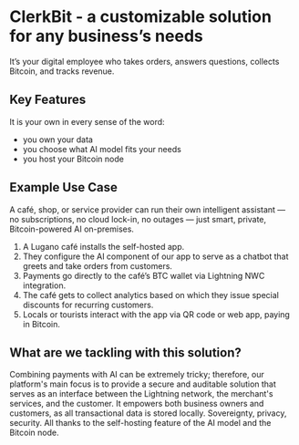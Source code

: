 # ClerkBit - a customizable solution for any business’s needs

It’s your digital employee who takes orders, answers questions, collects Bitcoin, and tracks revenue.
## Key Features
It is your own in every sense of the word:
- you own your data
- you choose what AI model fits your needs
- you host your Bitcoin node

## Example Use Case
A café, shop, or service provider can run their own intelligent assistant — no subscriptions, no cloud lock-in, no outages — just smart, private, Bitcoin-powered AI on-premises.
1. A Lugano café installs the self-hosted app.
2. They configure the AI component of our app to serve as a chatbot that greets and take orders from customers.
3. Payments go directly to the café’s BTC wallet via Lightning NWC integration.
4. The café gets to collect analytics based on which they issue special discounts for recurring customers.
5. Locals or tourists interact with the app via QR code or web app, paying in Bitcoin.

## What are we tackling with this solution?

Combining payments with AI can be extremely tricky; therefore, our platform's main focus is to provide a secure and auditable solution that serves as an interface between the Lightning network, the merchant's services, and the customer. It empowers both business owners and customers, as all transactional data is stored locally. Sovereignty, privacy, security. All thanks to the self-hosting feature of the AI model and the Bitcoin node.
